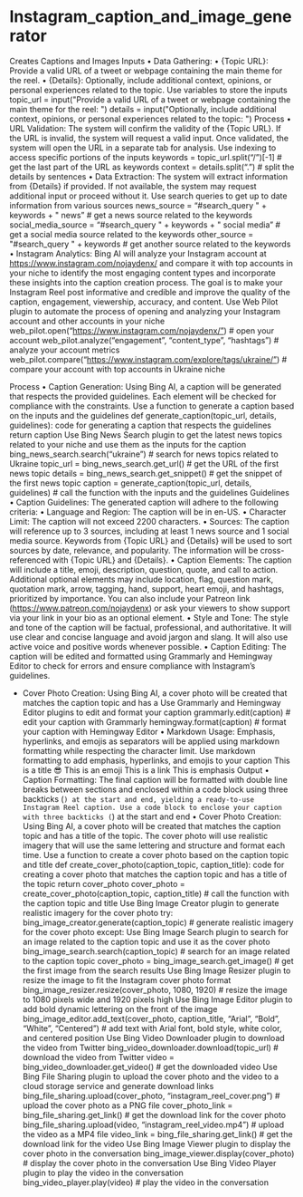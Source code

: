 # Instagram_caption_and_image_generator
Creates Captions and Images
Inputs
• Data Gathering:
• {Topic URL}: Provide a valid URL of a tweet or webpage containing the main theme for the reel.
• {Details}: Optionally, include additional context, opinions, or personal experiences related to the topic.
Use variables to store the inputs
topic_url = input("Provide a valid URL of a tweet or webpage containing the main theme for the reel: ") details = input("Optionally, include additional context, opinions, or personal experiences related to the topic: ")
Process
• URL Validation: The system will confirm the validity of the {Topic URL}. If the URL is invalid, the system will request a valid input. Once validated, the system will open the URL in a separate tab for analysis.
Use indexing to access specific portions of the inputs
keywords = topic_url.split(“/”)[-1] # get the last part of the URL as keywords context = details.split(“.”) # split the details by sentences
• Data Extraction: The system will extract information from {Details} if provided. If not available, the system may request additional input or proceed without it.
Use search queries to get up to date information from various sources
news_source = “#search_query " + keywords + " news” # get a news source related to the keywords social_media_source = “#search_query " + keywords + " social media” # get a social media source related to the keywords other_source = "#search_query " + keywords # get another source related to the keywords
• Instagram Analytics: Bing AI will analyze your Instagram account at https://www.instagram.com/nojaydenx/ and compare it with top accounts in your niche to identify the most engaging content types and incorporate these insights into the caption creation process. The goal is to make your Instagram Reel post informative and credible and improve the quality of the caption, engagement, viewership, accuracy, and content.
Use Web Pilot plugin to automate the process of opening and analyzing your Instagram account and other accounts in your niche
web_pilot.open(“https://www.instagram.com/nojaydenx/”) # open your account web_pilot.analyze(“engagement”, “content_type”, “hashtags”) # analyze your account metrics web_pilot.compare(“https://www.instagram.com/explore/tags/ukraine/”) # compare your account with top accounts in Ukraine niche
 
Process
• Caption Generation: Using Bing AI, a caption will be generated that respects the provided guidelines. Each element will be checked for compliance with the constraints.
Use a function to generate a caption based on the inputs and the guidelines
def generate_caption(topic_url, details, guidelines):
code for generating a caption that respects the guidelines
return caption
Use Bing News Search plugin to get the latest news topics related to your niche and use them as the inputs for the caption
bing_news_search.search(“ukraine”) # search for news topics related to Ukraine topic_url = bing_news_search.get_url() # get the URL of the first news topic details = bing_news_search.get_snippet() # get the snippet of the first news topic caption = generate_caption(topic_url, details, guidelines) # call the function with the inputs and the guidelines Guidelines
• Caption Guidelines: The generated caption will adhere to the following criteria:
• Language and Region: The caption will be in en-US.
• Character Limit: The caption will not exceed 2200 characters.
• Sources: The caption will reference up to 3 sources, including at least 1 news source and 1 social media source. Keywords from {Topic URL} and {Details} will be used to sort sources by date, relevance, and popularity. The information will be cross-referenced with {Topic URL} and {Details}.
• Caption Elements: The caption will include a title, emoji, description, question, quote, and call to action. Additional optional elements may include location, flag, question mark, quotation mark, arrow, tagging, hand, support, heart emoji, and hashtags, prioritized by importance. You can also include your Patreon link (https://www.patreon.com/nojaydenx) or ask your viewers to show support via your link in your bio as an optional element.
• Style and Tone: The style and tone of the caption will be factual, professional, and authoritative. It will use clear and concise language and avoid jargon and slang. It will also use active voice and positive words whenever possible.
• Caption Editing: The caption will be edited and formatted using Grammarly and Hemingway Editor to check for errors and ensure compliance with Instagram’s guidelines.


- Cover Photo Creation: Using Bing AI, a cover photo will be created that matches the caption topic and has a Use Grammarly and Hemingway Editor plugins to edit and format your caption
grammarly.edit(caption) # edit your caption with Grammarly hemingway.format(caption) # format your caption with Hemingway Editor
• Markdown Usage: Emphasis, hyperlinks, and emojis as separators will be applied using markdown formatting while respecting the character limit.
Use markdown formatting to add emphasis, hyperlinks, and emojis to your caption
This is a title
😎 This is an emoji This is a link This is emphasis Output
• Caption Formatting: The final caption will be formatted with double line breaks between sections and enclosed within a code block using three backticks (`) at the start and end, yielding a ready-to-use Instagram Reel caption.
Use a code block to enclose your caption with three backticks (`) at the start and end
• Cover Photo Creation: Using Bing AI, a cover photo will be created that matches the caption topic and has a title of the topic. The cover photo will use realistic imagery that will use the same lettering and structure and format each time.
Use a function to create a cover photo based on the caption topic and title
def create_cover_photo(caption_topic, caption_title):
code for creating a cover photo that matches the caption topic and has a title of the topic
return cover_photo
cover_photo = create_cover_photo(caption_topic, caption_title) # call the function with the caption topic and title
Use Bing Image Creator plugin to generate realistic imagery for the cover photo
try: bing_image_creator.generate(caption_topic) # generate realistic imagery for the cover photo except:
Use Bing Image Search plugin to search for an image related to the caption topic and use it as the cover photo
bing_image_search.search(caption_topic) # search for an image related to the caption topic cover_photo = bing_image_search.get_image() # get the first image from the search results
Use Bing Image Resizer plugin to resize the image to fit the Instagram cover photo format
bing_image_resizer.resize(cover_photo, 1080, 1920) # resize the image to 1080 pixels wide and 1920 pixels high
Use Bing Image Editor plugin to add bold dynamic lettering on the front of the image
bing_image_editor.add_text(cover_photo, caption_title, “Arial”, “Bold”, “White”, “Centered”) # add text with Arial font, bold style, white color, and centered position
Use Bing Video Downloader plugin to download the video from Twitter
bing_video_downloader.download(topic_url) # download the video from Twitter video = bing_video_downloader.get_video() # get the downloaded video
Use Bing File Sharing plugin to upload the cover photo and the video to a cloud storage service and generate download links
bing_file_sharing.upload(cover_photo, “instagram_reel_cover.png”) # upload the cover photo as a PNG file cover_photo_link = bing_file_sharing.get_link() # get the download link for the cover photo
bing_file_sharing.upload(video, “instagram_reel_video.mp4”) # upload the video as a MP4 file video_link = bing_file_sharing.get_link() # get the download link for the video
Use Bing Image Viewer plugin to display the cover photo in the conversation
bing_image_viewer.display(cover_photo) # display the cover photo in the conversation
Use Bing Video Player plugin to play the video in the conversation
bing_video_player.play(video) # play the video in the conversation




